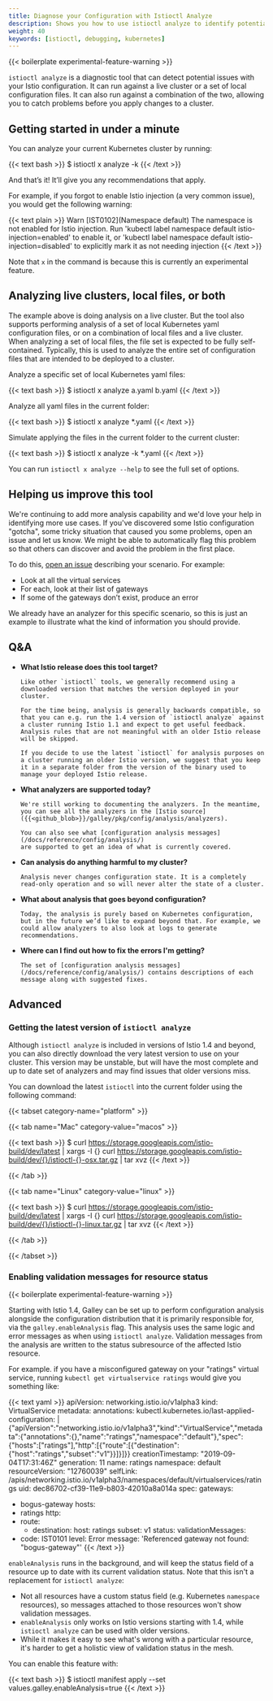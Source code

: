```yaml
---
title: Diagnose your Configuration with Istioctl Analyze
description: Shows you how to use istioctl analyze to identify potential issues with your configuration.
weight: 40
keywords: [istioctl, debugging, kubernetes]
---
```


{{< boilerplate experimental-feature-warning >}}

`istioctl analyze` is a diagnostic tool that can detect potential issues with your
Istio configuration. It can run against a live cluster or a set of local configuration files.
It can also run against a combination of the two, allowing you to catch problems before you
apply changes to a cluster.

## Getting started in under a minute

You can analyze your current Kubernetes cluster by running:

{{< text bash >}}
$ istioctl x analyze -k
{{< /text >}}

And that’s it! It’ll give you any recommendations that apply.

For example, if you forgot to enable Istio injection (a very common issue), you would get the following warning:

{{< text plain >}}
Warn [IST0102](Namespace default) The namespace is not enabled for Istio injection. Run 'kubectl label namespace default istio-injection=enabled' to enable it, or 'kubectl label namespace default istio-injection=disabled' to explicitly mark it as not needing injection
{{< /text >}}

Note that `x` in the command is because this is currently an experimental feature.

## Analyzing live clusters, local files, or both

The example above is doing analysis on a live cluster. But the tool also supports performing analysis of a set of local Kubernetes yaml configuration files,
or on a combination of local files and a live cluster. When analyzing a set of local files, the file set is expected to be fully self-contained.
Typically, this is used to analyze the entire set of configuration files that are intended to be deployed to a cluster.

Analyze a specific set of local Kubernetes yaml files:

{{< text bash >}}
$ istioctl x analyze a.yaml b.yaml
{{< /text >}}

Analyze all yaml files in the current folder:

{{< text bash >}}
$ istioctl x analyze *.yaml
{{< /text >}}

Simulate applying the files in the current folder to the current cluster:

{{< text bash >}}
$ istioctl x analyze -k *.yaml
{{< /text >}}

You can run `istioctl x analyze --help` to see the full set of options.

## Helping us improve this tool

We're continuing to add more analysis capability and we'd love your help in identifying more use cases.
If you've discovered some Istio configuration "gotcha", some tricky situation that caused you some
problems, open an issue and let us know. We might be able to automatically flag this problem so that
others can discover and avoid the problem in the first place.

To do this, [open an issue](https://github.com/istio/istio/issues) describing your scenario. For example:

- Look at all the virtual services
- For each, look at their list of gateways
- If some of the gateways don’t exist, produce an error

We already have an analyzer for this specific scenario, so this is just an example to illustrate what
the kind of information you should provide.

## Q&A

- **What Istio release does this tool target?**

      Like other `istioctl` tools, we generally recommend using a downloaded version that matches the version deployed in your cluster.

      For the time being, analysis is generally backwards compatible, so that you can e.g. run the 1.4 version of `istioctl analyze` against a cluster running Istio 1.1 and expect to get useful feedback. Analysis rules that are not meaningful with an older Istio release will be skipped.

      If you decide to use the latest `istioctl` for analysis purposes on a cluster running an older Istio version, we suggest that you keep it in a separate folder from the version of the binary used to manage your deployed Istio release.

- **What analyzers are supported today?**

      We're still working to documenting the analyzers. In the meantime, you can see all the analyzers in the [Istio source]({{<github_blob>}}/galley/pkg/config/analysis/analyzers).

      You can also see what [configuration analysis messages](/docs/reference/config/analysis/)
      are supported to get an idea of what is currently covered.

- **Can analysis do anything harmful to my cluster?**

      Analysis never changes configuration state. It is a completely read-only operation and so will never alter the state of a cluster.

- **What about analysis that goes beyond configuration?**

      Today, the analysis is purely based on Kubernetes configuration, but in the future we’d like to expand beyond that. For example, we could allow analyzers to also look at logs to generate recommendations.

- **Where can I find out how to fix the errors I'm getting?**

      The set of [configuration analysis messages](/docs/reference/config/analysis/) contains descriptions of each message along with suggested fixes.

## Advanced

### Getting the latest version of `istioctl analyze`

Although `istioctl analyze` is included in versions of Istio 1.4 and beyond, you can also directly download the very
latest version to use on your cluster. This version may be unstable, but will have the most complete and up to date set
of analyzers and may find issues that older versions miss.

You can download the latest `istioctl` into the current folder using the following command:

{{< tabset category-name="platform" >}}

{{< tab name="Mac" category-value="macos" >}}

{{< text bash >}}
$ curl https://storage.googleapis.com/istio-build/dev/latest | xargs -I {} curl https://storage.googleapis.com/istio-build/dev/{}/istioctl-{}-osx.tar.gz | tar xvz
{{< /text >}}

{{< /tab >}}

{{< tab name="Linux" category-value="linux" >}}

{{< text bash >}}
$ curl https://storage.googleapis.com/istio-build/dev/latest | xargs -I {} curl https://storage.googleapis.com/istio-build/dev/{}/istioctl-{}-linux.tar.gz | tar xvz
{{< /text >}}

{{< /tab >}}

{{< /tabset >}}

### Enabling validation messages for resource status

{{< boilerplate experimental-feature-warning >}}

Starting with Istio 1.4, Galley can be set up to perform configuration analysis alongside the configuration distribution that it is primarily responsible for, via the `galley.enableAnalysis` flag.
This analysis uses the same logic and error messages as when using `istioctl analyze`. Validation messages from the analysis are written to the status subresource of the affected Istio resource.

For example. if you have a misconfigured gateway on your "ratings" virtual service, running `kubectl get virtualservice ratings` would give you something like:

{{< text yaml >}}
apiVersion: networking.istio.io/v1alpha3
kind: VirtualService
metadata:
  annotations:
    kubectl.kubernetes.io/last-applied-configuration: |
      {"apiVersion":"networking.istio.io/v1alpha3","kind":"VirtualService","metadata":{"annotations":{},"name":"ratings","namespace":"default"},"spec":{"hosts":["ratings"],"http":[{"route":[{"destination":{"host":"ratings","subset":"v1"}}]}]}}
  creationTimestamp: "2019-09-04T17:31:46Z"
  generation: 11
  name: ratings
  namespace: default
  resourceVersion: "12760039"
  selfLink: /apis/networking.istio.io/v1alpha3/namespaces/default/virtualservices/ratings
  uid: dec86702-cf39-11e9-b803-42010a8a014a
spec:
  gateways:
  - bogus-gateway
  hosts:
  - ratings
  http:
  - route:
    - destination:
        host: ratings
        subset: v1
status:
  validationMessages:
  - code: IST0101
    level: Error
    message: 'Referenced gateway not found: "bogus-gateway"'
{{< /text >}}

`enableAnalysis` runs in the background, and will keep the status field of a resource up to date with its current validation status. Note that this isn't a replacement for `istioctl analyze`:

- Not all resources have a custom status field (e.g. Kubernetes `namespace` resources), so messages attached to those resources won't show validation messages.
- `enableAnalysis` only works on Istio versions starting with 1.4, while `istioctl analyze` can be used with older versions.
- While it makes it easy to see what's wrong with a particular resource, it's harder to get a holistic view of validation status in the mesh.

You can enable this feature with:

{{< text bash >}}
$ istioctl manifest apply --set values.galley.enableAnalysis=true
{{< /text >}}

